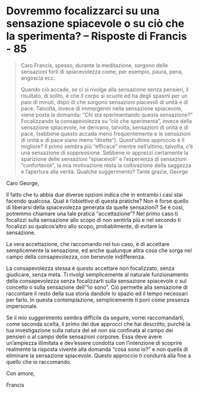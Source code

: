 # Dovremmo focalizzarci su una sensazione spiacevole o su ciò che la sperimenta? – Risposte di Francis - 85

>Caro Francis, spesso, durante la meditazione, sorgono delle sensazioni forti di spiacevolezza come, per esempio, paura, pena, angoscia ecc.
>
>Quando ciò accade, se ci si rivolge alla sensazione senza pensieri, il risultato, di solito, è che il corpo si scuote ed ha degli spasmi per un paio di minuti, dopo di che sorgono sensazioni piacevoli di unità e di pace. Talvolta, invece di immergermi nella sensazione spiacevole, viene posta la domanda: “Chi sta sperimentando questa sensazione?” Focalizzando la consapevolezza su “ciò che sperimenta”, invece della sensazione spiacevole, ne derivano, talvolta, sensazioni di unità e di pace, (sebbene questo accada meno frequentemente e le sensazioni di unità e di pace siano meno “dirette”). Quest’ultimo approccio è il migliore? Il primo sembra più “efficace” mentre nell’ultimo, talvolta, c’è una sensazione di soppressione. Sebbene io apprezzi certamente la sparizione delle sensazioni “spiacevoli” e l’esperienza di sensazioni “confortevoli”, la mia motivazione resta la coltivazione della saggezza e l’apertura alla verità. Qualche suggerimento? Tante grazie, George

Caro George,

Il fatto che tu abbia due diverse opzioni indica che in entrambi i casi stai facendo qualcosa. Qual è l’obiettivo di questa pratiche? Non è forse quello di liberarsi della spiacevolezza generata da quelle sensazioni? Se è così, potremmo chiamare una tale pratica “accettazione”? Nel primo caso ti focalizzi sulla sensazione allo scopo di non sentirla più e nel secondo ti focalizzi su qualcos’altro allo scopo, probabilmente, di evitare la sensazione.

La vera accettazione, che raccomando nel tuo caso, è di accettare semplicemente la sensazione, ed anche qualunque altra cosa che sorga nel campo della consapevolezza, con benevole indifferenza.

La consapevolezza stessa è questo accettare non focalizzato, senza giudicare, senza meta. Ti rivolgi semplicemente al naturale funzionamento della consapevolezza senza focalizzarti sulla sensazione spiacevole o sul concetto o sulla sensazione dell’“io sono”. Ciò permette alla sensazione di raccontare il resto della sua storia dandole lo spazio ed il tempo necessari per farlo. In questa contemplazione, semplicemente ti poni come presenza impersonale.

Se il mio suggerimento sembra difficile da seguire, vorrei raccomandarti, come seconda scelta, il primo dei due approcci che hai descritto, purchè la tua investigazione sulla natura del sé non sia confinata al campo dei pensieri o al campo delle sensazioni corporee. Essa deve avere un’ampiezza illimitata e dev’essere condotta con l’intenzione di scoprire realmente la risposta vivente alla domanda “cosa sono io?” e non quella di eliminare la sensazione spiacevole. Questo approccio ti condurrà alla fine a quello che io raccomando.

Con amore,

Francis